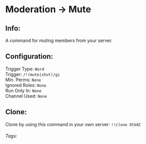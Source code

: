 # Moderation -> Mute

## Info:
A command for muting members from your server.

## Configuration:
Trigger Type: `Word` <br>
Trigger: `/!(mute|shut)/gi` <br>
Min. Perms: `None` <br>
Ignored Roles: `None` <br>
Run Only In: `None` <br>
Channel Used: `None` <br>

## Clone: 
Clone by using this command in your own server: `!!clone Otk6C`

###### Tags: <Badge type="tip" text="Moderation" vertical="middle" /> <Badge type="tip" text="Mute" vertical="middle" />